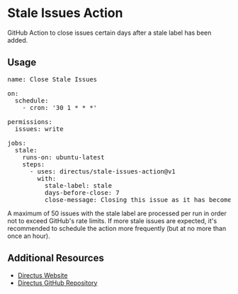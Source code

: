 # Stale Issues Action

GitHub Action to close issues certain days after a stale label has been added.

## Usage

<pre lang="yaml">
name: Close Stale Issues

on:
  schedule:
    - cron: '30 1 * * *'

permissions:
  issues: write

jobs:
  stale:
    runs-on: ubuntu-latest
    steps:
      - uses: directus/stale-issues-action@v<!-- version:start -->1<!-- version:end -->
        with:
          stale-label: stale
          days-before-close: 7
          close-message: Closing this issue as it has become stale.
</pre>

A maximum of 50 issues with the stale label are processed per run in order not to exceed GitHub's rate limits. If more
stale issues are expected, it's recommended to schedule the action more frequently (but at no more than once an hour).

## Additional Resources

- [Directus Website](https://directus.io)
- [Directus GitHub Repository](https://github.com/directus/directus)
